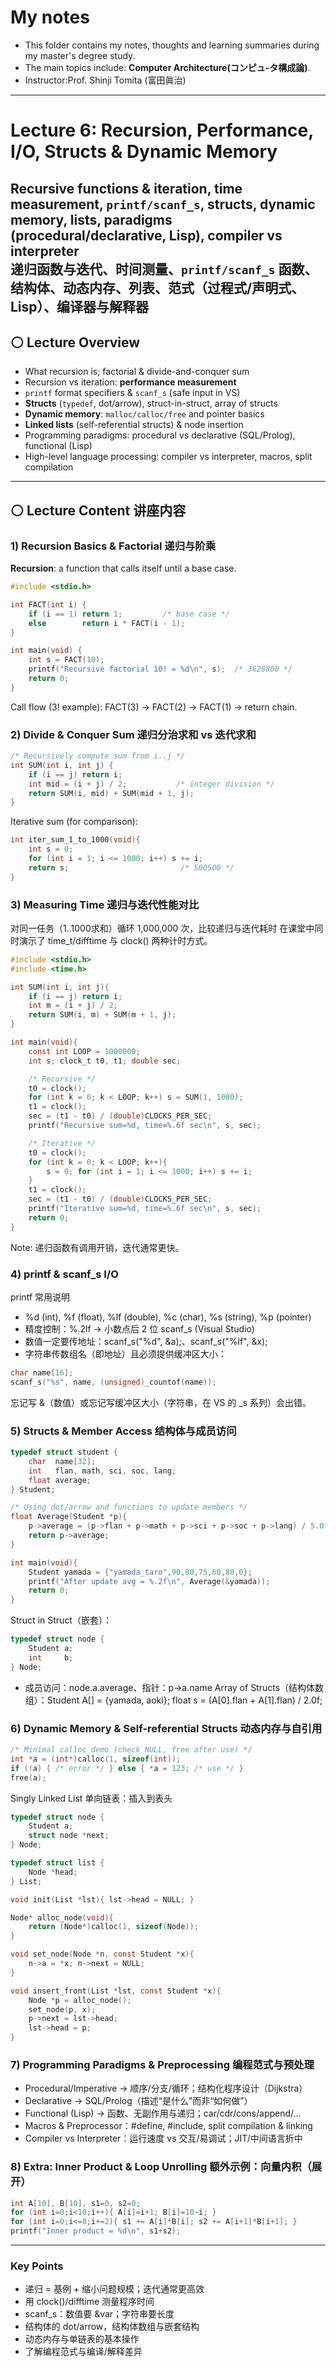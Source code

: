 #  My notes
- This folder contains my notes, thoughts and learning summaries during my master's degree study.
- The main topics include: **Computer Architecture(コンピュ-タ構成論)**.
- Instructor:Prof. Shinji Tomita (富田眞治)  

---
# Lecture 6: Recursion, Performance, I/O, Structs & Dynamic Memory   
Recursive functions & iteration, time measurement, `printf/scanf_s`, structs, dynamic memory, lists, paradigms (procedural/declarative, Lisp), compiler vs interpreter <br/>
递归函数与迭代、时间测量、`printf/scanf_s` 函数、结构体、动态内存、列表、范式（过程式/声明式、Lisp）、编译器与解释器
---

## ⚪ Lecture Overview
- What recursion is; factorial & divide-and-conquer sum
- Recursion vs iteration: **performance measurement**
- `printf` format specifiers & `scanf_s` (safe input in VS)
- **Structs** (`typedef`, dot/arrow), struct-in-struct, array of structs
- **Dynamic memory**: `malloc/calloc/free` and pointer basics
- **Linked lists** (self-referential structs) & node insertion
- Programming paradigms: procedural vs declarative (SQL/Prolog), functional (Lisp)
- High-level language processing: compiler vs interpreter, macros, split compilation

---

## ⚪ Lecture Content 讲座内容

### 1) Recursion Basics & Factorial 递归与阶乘
**Recursion**: a function that calls itself until a base case.
```c
#include <stdio.h>

int FACT(int i) {
    if (i == 1) return 1;         /* base case */
    else        return i * FACT(i - 1);
}

int main(void) {
    int s = FACT(10);
    printf("Recursive factorial 10! = %d\n", s);  /* 3628800 */
    return 0;
}
```
Call flow (3! example): FACT(3) → FACT(2) → FACT(1) → return chain.

### 2) Divide & Conquer Sum 递归分治求和 vs 迭代求和
```c
/* Recursively compute sum from i..j */
int SUM(int i, int j) {
    if (i == j) return i;
    int mid = (i + j) / 2;           /* integer division */
    return SUM(i, mid) + SUM(mid + 1, j);
}
```
Iterative sum (for comparison):
```c
int iter_sum_1_to_1000(void){
    int s = 0;
    for (int i = 1; i <= 1000; i++) s += i;
    return s;                         /* 500500 */
}
```

### 3) Measuring Time 递归与迭代性能对比
对同一任务（1..1000求和）循环 1,000,000 次，比较递归与迭代耗时
在课堂中同时演示了 time_t/difftime 与 clock() 两种计时方式。
```c
#include <stdio.h>
#include <time.h>

int SUM(int i, int j){
    if (i == j) return i;
    int m = (i + j) / 2;
    return SUM(i, m) + SUM(m + 1, j);
}

int main(void){
    const int LOOP = 1000000;
    int s; clock_t t0, t1; double sec;

    /* Recursive */
    t0 = clock();
    for (int k = 0; k < LOOP; k++) s = SUM(1, 1000);
    t1 = clock();
    sec = (t1 - t0) / (double)CLOCKS_PER_SEC;
    printf("Recursive sum=%d, time=%.6f sec\n", s, sec);

    /* Iterative */
    t0 = clock();
    for (int k = 0; k < LOOP; k++){
        s = 0; for (int i = 1; i <= 1000; i++) s += i;
    }
    t1 = clock();
    sec = (t1 - t0) / (double)CLOCKS_PER_SEC;
    printf("Iterative sum=%d, time=%.6f sec\n", s, sec);
    return 0;
}
```
Note: 递归函数有调用开销，迭代通常更快。

### 4) printf & scanf_s I/O
printf 常用说明
- %d (int), %f (float), %lf (double), %c (char), %s (string), %p (pointer)
- 精度控制：%.2lf → 小数点后 2 位
scanf_s (Visual Studio)
- 数值一定要传地址：scanf_s("%d", &a);、scanf_s("%lf", &x);
- 字符串传数组名（即地址）且必须提供缓冲区大小：
```c
char name[16];
scanf_s("%s", name, (unsigned)_countof(name));
```
忘记写 &（数值）或忘记写缓冲区大小（字符串，在 VS 的 _s 系列）会出错。

### 5) Structs & Member Access 结构体与成员访问
```c
typedef struct student {
    char  name[32];
    int   flan, math, sci, soc, lang;
    float average;
} Student;

/* Using dot/arrow and functions to update members */
float Average(Student *p){
    p->average = (p->flan + p->math + p->sci + p->soc + p->lang) / 5.0f;
    return p->average;
}

int main(void){
    Student yamada = {"yamada_taro",90,80,75,60,80,0};
    printf("After update avg = %.2f\n", Average(&yamada));
    return 0;
}
```
Struct in Struct（嵌套）：
```c
typedef struct node {
    Student a;
    int     b;
} Node;
```
- 成员访问：node.a.average、指针：p->a.name
Array of Structs（结构体数组）：Student A[] = {yamada, aoki}; float s = (A[0].flan + A[1].flan) / 2.0f;

### 6) Dynamic Memory & Self-referential Structs 动态内存与自引用
```c
/* Minimal calloc demo (check NULL, free after use) */
int *a = (int*)calloc(1, sizeof(int));
if (!a) { /* error */ } else { *a = 123; /* use */ }
free(a);
```
Singly Linked List 单向链表：插入到表头
```c
typedef struct node {
    Student a;
    struct node *next;
} Node;

typedef struct list {
    Node *head;
} List;

void init(List *lst){ lst->head = NULL; }

Node* alloc_node(void){
    return (Node*)calloc(1, sizeof(Node));
}

void set_node(Node *n, const Student *x){
    n->a = *x; n->next = NULL;
}

void insert_front(List *lst, const Student *x){
    Node *p = alloc_node();
    set_node(p, x);
    p->next = lst->head;
    lst->head = p;
}

```

### 7) Programming Paradigms & Preprocessing 编程范式与预处理
- Procedural/Imperative → 顺序/分支/循环；结构化程序设计（Dijkstra）
- Declarative → SQL/Prolog（描述“是什么”而非“如何做”）
- Functional (Lisp) → 函数、无副作用与递归；car/cdr/cons/append/...
- Macros & Preprocessor：#define, #include, split compilation & linking
- Compiler vs Interpreter：运行速度 vs 交互/易调试；JIT/中间语言折中

### 8) Extra: Inner Product & Loop Unrolling 额外示例：向量内积（展开）
```c
int A[10], B[10], s1=0, s2=0;
for (int i=0;i<10;i++){ A[i]=i+1; B[i]=10-i; }
for (int i=0;i<=8;i+=2){ s1 += A[i]*B[i]; s2 += A[i+1]*B[i+1]; }
printf("Inner product = %d\n", s1+s2);
```

---
### Key Points 
- 递归 = 基例 + 缩小问题规模；迭代通常更高效
- 用 clock()/difftime 测量程序时间
- scanf_s：数值要 &var；字符串要长度
- 结构体的 dot/arrow，结构体数组与嵌套结构
- 动态内存与单链表的基本操作
- 了解编程范式与编译/解释差异
